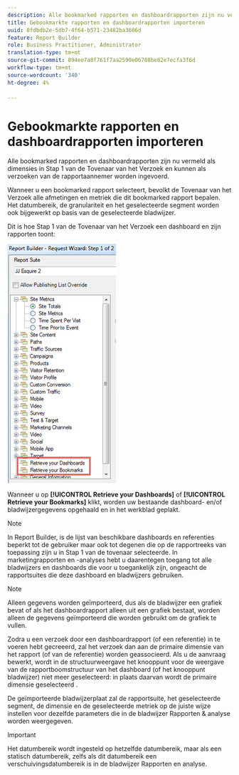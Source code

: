 ```yaml
---
description: Alle bookmarked rapporten en dashboardrapporten zijn nu vermeld als dimensies in Stap 1 van de Tovenaar van het Verzoek en kunnen als verzoeken van de rapportaannemer worden ingevoerd.
title: Gebookmarkte rapporten en dashboardrapporten importeren
uuid: 0fdbdb2e-5db7-4f64-b571-23482ba3606d
feature: Report Builder
role: Business Practitioner, Administrator
translation-type: tm+mt
source-git-commit: 894ee7a8f761f7aa2590e06708be82e7ecfa3f6d
workflow-type: tm+mt
source-wordcount: '340'
ht-degree: 4%

---
```



# Gebookmarkte rapporten en dashboardrapporten importeren

Alle bookmarked rapporten en dashboardrapporten zijn nu vermeld als dimensies in Stap 1 van de Tovenaar van het Verzoek en kunnen als verzoeken van de rapportaannemer worden ingevoerd.

Wanneer u een bookmarked rapport selecteert, bevolkt de Tovenaar van het Verzoek alle afmetingen en metriek die dit bookmarked rapport bepalen. Het datumbereik, de granulariteit en het geselecteerde segment worden ook bijgewerkt op basis van de geselecteerde bladwijzer.

Dit is hoe Stap 1 van de Tovenaar van het Verzoek een dashboard en zijn rapporten toont:

![](assets/import_dashboard_reportlet.png)

Wanneer u op **[!UICONTROL Retrieve your Dashboards]** of **[!UICONTROL Retrieve your Bookmarks]** klikt, worden uw bestaande dashboard- en/of bladwijzergegevens opgehaald en in het werkblad geplakt.

>[!NOTE]
>
>In Report Builder, is de lijst van beschikbare dashboards en referenties beperkt tot de gebruiker maar ook tot degenen die op de rapportreeks van toepassing zijn u in Stap 1 van de tovenaar selecteerde. In marketingrapporten en -analyses hebt u daarentegen toegang tot alle bladwijzers en dashboards die voor u toegankelijk zijn, ongeacht de rapportsuites die deze dashboard en bladwijzers gebruiken.

>[!NOTE]
>
>Alleen gegevens worden geïmporteerd, dus als de bladwijzer een grafiek bevat of als het dashboardrapport alleen uit een grafiek bestaat, worden alleen de gegevens geïmporteerd die worden gebruikt om de grafiek te vullen.

Zodra u een verzoek door een dashboardrapport (of een referentie) in te voeren hebt gecreeerd, zal het verzoek dan aan de primaire dimensie van het rapport (of van de referentie) worden geassocieerd. Als u de aanvraag bewerkt, wordt in de structuurweergave het knooppunt voor de weergave van de rapportboomstructuur van het dashboard (of het knooppunt bladwijzer) niet meer geselecteerd: in plaats daarvan wordt de primaire dimensie geselecteerd .

De geïmporteerde bladwijzerplaat zal de rapportsuite, het geselecteerde segment, de dimensie en de geselecteerde metriek op de juiste wijze instellen voor dezelfde parameters die in de bladwijzer Rapporten &amp; analyse worden weergegeven.

>[!IMPORTANT]
>
>Het datumbereik wordt ingesteld op hetzelfde datumbereik, maar als een statisch datumbereik, zelfs als dit datumbereik een verschuivingsdatumbereik is in de bladwijzer Rapporten en analyse.


